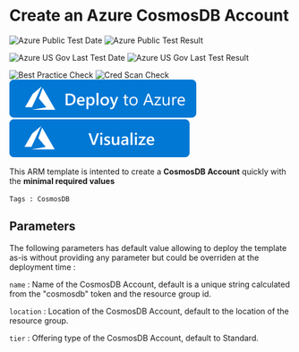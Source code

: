 # Create an Azure CosmosDB Account

![Azure Public Test Date](https://azurequickstartsservice.blob.core.windows.net/badges/101-cosmosdb-create-account/PublicLastTestDate.svg)
![Azure Public Test Result](https://azurequickstartsservice.blob.core.windows.net/badges/101-cosmosdb-create-account/PublicDeployment.svg)

![Azure US Gov Last Test Date](https://azurequickstartsservice.blob.core.windows.net/badges/101-cosmosdb-create-account/FairfaxLastTestDate.svg)
![Azure US Gov Last Test Result](https://azurequickstartsservice.blob.core.windows.net/badges/101-cosmosdb-create-account/FairfaxDeployment.svg)

![Best Practice Check](https://azurequickstartsservice.blob.core.windows.net/badges/101-cosmosdb-create-account/BestPracticeResult.svg)
![Cred Scan Check](https://azurequickstartsservice.blob.core.windows.net/badges/101-cosmosdb-create-account/CredScanResult.svg)
[![Deploy To Azure](https://raw.githubusercontent.com/Azure/azure-quickstart-templates/master/1-CONTRIBUTION-GUIDE/images/deploytoazure.svg?sanitize=true)]("https://portal.azure.com/#create/Microsoft.Template/uri/https%3A%2F%2Fraw.githubusercontent.com%2FAzure%2Fazure-quickstart-templates%2Fmaster%2F101-cosmosdb-create-account%2Fazuredeploy.json")
[![Visualize](https://raw.githubusercontent.com/Azure/azure-quickstart-templates/master/1-CONTRIBUTION-GUIDE/images/visualizebutton.svg?sanitize=true)]("http://armviz.io/#/?load=https%3A%2F%2Fraw.githubusercontent.com%2FAzure%2Fazure-quickstart-templates%2Fmaster%2F101-cosmosdb-create-account%2Fazuredeploy.json")

This ARM template is intented to create a **CosmosDB Account** quickly with the
**minimal required values**

`Tags : CosmosDB`

## Parameters

The following parameters has default value allowing to deploy the template as-is
without providing any parameter but could be overriden at the deployment time :

`name` : Name of the CosmosDB Account, default is a unique string calculated
from the "cosmosdb" token and the resource group id.

`location` : Location of the CosmosDB Account, default to the location of the
resource group.

`tier` : Offering type of the CosmosDB Account, default to Standard.
